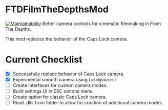 FTDFilmTheDepthsMod
===================
[![Maintainability](https://api.codeclimate.com/v1/badges/4fdc744c9aa577398ee8/maintainability)](https://codeclimate.com/github/Cappycot/FTDFilmTheDepthsMod/maintainability)
Better camera controls for cinematic filmmaking in From The Depths.

This mod replaces the behavior of the Caps Lock camera.

Current Checklist
=================
- [x] Successfully replace behavior of Caps Lock camera.
- [x] Experimental smooth camera using `LateUpdate()`
- [ ] Create interfaces for custom camera modes.
- [ ] Build settings UI in ESC options menu.
- [ ] Create option for classic Caps Lock camera.
- [ ] Read .dlls from folder to allow for creation of additional camera modes.
